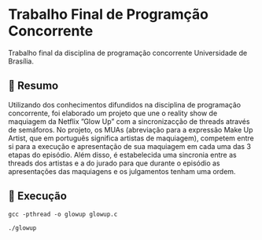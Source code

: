 # Trabalho Final de Programção Concorrente

Trabalho final da disciplina de programação concorrente Universidade de Brasília.

## 📃 Resumo 

Utilizando dos conhecimentos difundidos na disciplina de programação concorrente, foi elaborado um projeto que une o reality show de maquiagem da Netflix ”Glow Up” com a sincronizacção de threads através de semáforos.
No projeto, os MUAs (abreviação para a expressão Make Up Artist, que em português significa artistas de maquiagem), competem entre si para a execução e apresentação de sua maquiagem em cada uma das 3 etapas do episódio. Além disso, é estabelecida uma sincronia entre as threads dos artistas e a do jurado para que durante o episódio as apresentações das maquiagens e os julgamentos tenham uma ordem.

## 🚀 Execução 

```
gcc -pthread -o glowup glowup.c

```
```
./glowup   

```
